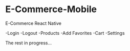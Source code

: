 # E-Commerce-Mobile
E-Commerce React Native 

-Login
-Logout
-Products
-Add Favorites
-Cart
-Settings

The rest in progress...
